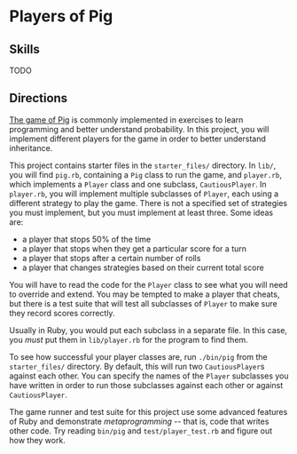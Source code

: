 Players of Pig
==============

## Skills
TODO

## Directions

[The game of Pig](https://en.wikipedia.org/wiki/Pig_(dice_game)) is commonly implemented in exercises to learn programming and better understand probability. In this project, you will implement different players for the game in order to better understand inheritance.

This project contains starter files in the `starter_files/` directory. In `lib/`, you will find `pig.rb`, containing a `Pig` class to run the game, and `player.rb`, which implements a `Player` class and one subclass, `CautiousPlayer`. In `player.rb`, you will implement multiple subclasses of `Player`, each using a different strategy to play the game. There is not a specified set of strategies you must implement, but you must implement at least three. Some ideas are:

* a player that stops 50% of the time
* a player that stops when they get a particular score for a turn
* a player that stops after a certain number of rolls
* a player that changes strategies based on their current total score

You will have to read the code for the `Player` class to see what you will need to override and extend. You may be tempted to make a player that cheats, but there is a test suite that will test all subclasses of `Player` to make sure they record scores correctly.

Usually in Ruby, you would put each subclass in a separate file. In this case, you _must_ put them in `lib/player.rb` for the program to find them.

To see how successful your player classes are, run `./bin/pig` from the `starter_files/` directory. By default, this will run two `CautiousPlayer`s against each other. You can specify the names of the `Player` subclasses you have written in order to run those subclasses against each other or against `CautiousPlayer`.

The game runner and test suite for this project use some advanced features of Ruby and demonstrate _metaprogramming_ -- that is, code that writes other code. Try reading `bin/pig` and `test/player_test.rb` and figure out how they work.

